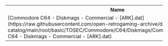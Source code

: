 <table>
<tr><th>Name</th><th>Size</th></tr>
<tr><td>[Commodore C64 - Diskmags - Commercial - [ARK].dat](https://raw.githubusercontent.com/open-retrogaming-archive/dat-catalog/main/root/basic/TOSEC/Commodore/C64/Diskmags/Commercial/[ARK]/Commodore C64 - Diskmags - Commercial - [ARK].dat)</td><td>957</td></tr>
</table>
